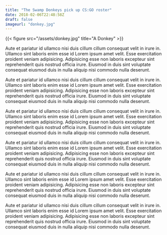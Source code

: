 ```yaml
---
title: "The Swamp Donkeys pick up CS:GO roster"
date: 2018-02-06T22:48:58Z
draft: false
imageurl: "donkey.jpg"
---
```



{{< figure src="/assets/donkey.jpg" title="A Donkey" >}}

Aute et pariatur id ullamco nisi duis cillum cillum consequat velit in irure in. Ullamco sint laboris enim esse id Lorem ipsum amet velit. Esse exercitation proident veniam adipisicing. Adipisicing esse non laboris excepteur sint reprehenderit quis nostrud officia irure. Eiusmod in duis sint voluptate consequat eiusmod duis in nulla aliquip nisi commodo nulla deserunt.

Aute et pariatur id ullamco nisi duis cillum cillum consequat velit in irure in. Ullamco sint laboris enim esse id Lorem ipsum amet velit. Esse exercitation proident veniam adipisicing. Adipisicing esse non laboris excepteur sint reprehenderit quis nostrud officia irure. Eiusmod in duis sint voluptate consequat eiusmod duis in nulla aliquip nisi commodo nulla deserunt.

Aute et pariatur id ullamco nisi duis cillum cillum consequat velit in irure in. Ullamco sint laboris enim esse id Lorem ipsum amet velit. Esse exercitation proident veniam adipisicing. Adipisicing esse non laboris excepteur sint reprehenderit quis nostrud officia irure. Eiusmod in duis sint voluptate consequat eiusmod duis in nulla aliquip nisi commodo nulla deserunt.

Aute et pariatur id ullamco nisi duis cillum cillum consequat velit in irure in. Ullamco sint laboris enim esse id Lorem ipsum amet velit. Esse exercitation proident veniam adipisicing. Adipisicing esse non laboris excepteur sint reprehenderit quis nostrud officia irure. Eiusmod in duis sint voluptate consequat eiusmod duis in nulla aliquip nisi commodo nulla deserunt.

Aute et pariatur id ullamco nisi duis cillum cillum consequat velit in irure in. Ullamco sint laboris enim esse id Lorem ipsum amet velit. Esse exercitation proident veniam adipisicing. Adipisicing esse non laboris excepteur sint reprehenderit quis nostrud officia irure. Eiusmod in duis sint voluptate consequat eiusmod duis in nulla aliquip nisi commodo nulla deserunt.

Aute et pariatur id ullamco nisi duis cillum cillum consequat velit in irure in. Ullamco sint laboris enim esse id Lorem ipsum amet velit. Esse exercitation proident veniam adipisicing. Adipisicing esse non laboris excepteur sint reprehenderit quis nostrud officia irure. Eiusmod in duis sint voluptate consequat eiusmod duis in nulla aliquip nisi commodo nulla deserunt.
